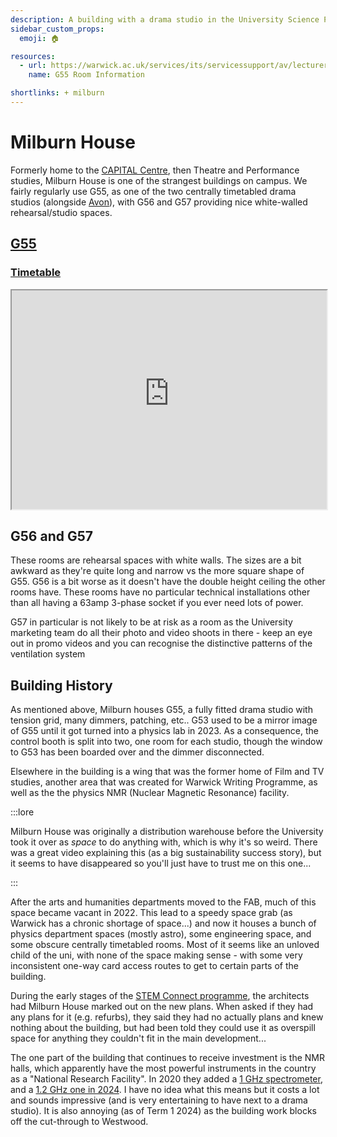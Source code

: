 ```yaml
---
description: A building with a drama studio in the University Science Park.
sidebar_custom_props:
  emoji: 🏠

resources:
  - url: https://warwick.ac.uk/services/its/servicessupport/av/lecturerooms/roominformation/g55
    name: G55 Room Information

shortlinks: + milburn
---
```


# Milburn House

Formerly home to the [CAPITAL Centre](https://warwick.ac.uk/fac/cross_fac/capital/), then Theatre and Performance
studies, Milburn House is one of the strangest buildings on campus. We fairly regularly use G55, as one of the two
centrally timetabled drama studios (alongside [Avon](03-avon.md)), with G56 and G57 providing nice white-walled
rehearsal/studio spaces.

## [G55](https://warwick.ac.uk/services/its/servicessupport/av/lecturerooms/roominformation/g55)

### [Timetable](https://timetablingmanagement.warwick.ac.uk/SWS2425/roomtimetable.asp?id=g55)

<iframe width="100%" height="350px" src="https://timetablingmanagement.warwick.ac.uk/SWS2425/roomtimetable.asp?id=g55"></iframe>

## G56 and G57

These rooms are rehearsal spaces with white walls. The sizes are a bit awkward as they're quite long and narrow vs the
more square shape of G55. G56 is a bit worse as it doesn't have the double height ceiling the other rooms have. These
rooms have no particular technical installations other than all having a 63amp 3-phase socket if you ever need lots of
power.

G57 in particular is not likely to be at risk as a room as the University marketing team do all their photo and video
shoots in there - keep an eye out in promo videos and you can recognise the distinctive patterns of the ventilation
system

## Building History

As mentioned above, Milburn houses G55, a fully fitted drama studio with tension grid, many dimmers, patching, etc.. G53
used to be a mirror image of G55 until it got turned into a physics lab in 2023. As a consequence, the control booth is
split into two, one room for each studio, though the window to G53 has been boarded over and the dimmer disconnected.

Elsewhere in the building is a wing that was the former home of Film and TV studies, another area that was created for
Warwick Writing Programme, as well as the the physics NMR (Nuclear Magnetic Resonance) facility.

:::lore

Milburn House was originally a distribution warehouse before the University took it over as _space_ to do anything with,
which is why it's so weird. There was a great video explaining this (as a big sustainability success story), but it
seems to have disappeared so you'll just have to trust me on this one...

:::

After the arts and humanities departments moved to the FAB, much of this space became vacant in 2022. This lead to a speedy space
grab (as Warwick has a chronic shortage of space...) and now it houses a bunch of physics department spaces (mostly
astro), some engineering space, and some obscure centrally timetabled rooms. Most of it seems like an unloved child of
the uni, with none of the space making sense - with some very inconsistent one-way card access routes to get to certain
parts of the building.

During the early stages of the [STEM Connect programme](https://warwick.ac.uk/about/strategy/connect/stem/), the
architects had Milburn House marked out on the new plans. When asked if they had any plans for it (e.g. refurbs), they
said they had no actually plans and knew nothing about the building, but had been told they could use it as overspill
space for anything they couldn't fit in the main development...

The one part of the building that continues to receive investment is the NMR halls, which apparently have the most
powerful instruments in the country as a "National Research Facility". In 2020 they added a
[1 GHz spectrometer](https://deeley.co.uk/deeley-construction-completes-950k-university-of-warwick-lab-extension/), and
a [1.2 GHz one in 2024](https://www.quantem.co.uk/2024/05/20/start-on-site-for-milburn-house-at-warwick-university/). I
have no idea what this means but it costs a lot and sounds impressive (and is very entertaining to have next to a drama
studio). It is also annoying (as of Term 1 2024) as the building work blocks off the cut-through to Westwood.
